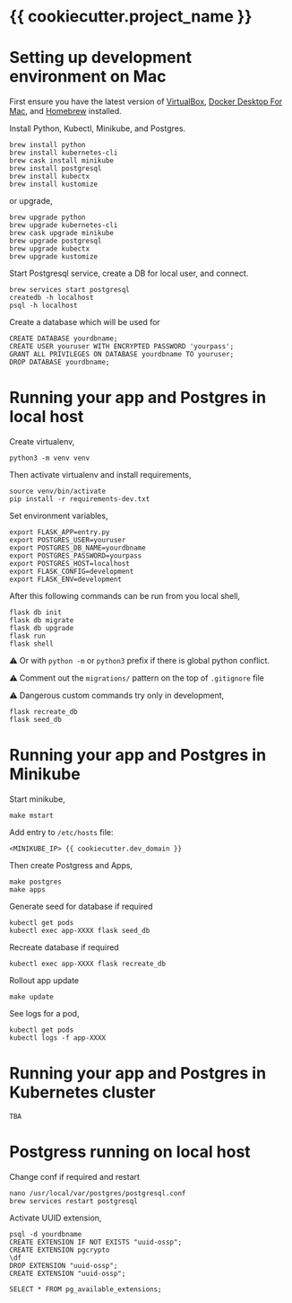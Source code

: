 # {{ cookiecutter.project_name }}

# Setting up development environment on Mac

First ensure you have the latest version of [VirtualBox](https://www.virtualbox.org/wiki/Downloads), [Docker Desktop For Mac](https://www.docker.com/products/docker-desktop), and [Homebrew](https://brew.sh/) installed.

Install Python, Kubectl, Minikube, and Postgres. 

```
brew install python
brew install kubernetes-cli
brew cask install minikube
brew install postgresql
brew install kubectx
brew install kustomize
```

or upgrade,

```
brew upgrade python
brew upgrade kubernetes-cli
brew cask upgrade minikube
brew upgrade postgresql
brew upgrade kubectx
brew upgrade kustomize
```

Start Postgresql service, create a DB for local user, and connect.
```
brew services start postgresql
createdb -h localhost
psql -h localhost
```

Create a database which will be used for 
```
CREATE DATABASE yourdbname;
CREATE USER youruser WITH ENCRYPTED PASSWORD 'yourpass';
GRANT ALL PRIVILEGES ON DATABASE yourdbname TO youruser;
DROP DATABASE yourdbname;
```

# Running your app and Postgres in local host
Create virtualenv,

```
python3 -m venv venv
```

Then activate virtualenv and install requirements,

```
source venv/bin/activate
pip install -r requirements-dev.txt
```

Set environment variables,
```
export FLASK_APP=entry.py
export POSTGRES_USER=youruser
export POSTGRES_DB_NAME=yourdbname
export POSTGRES_PASSWORD=yourpass
export POSTGRES_HOST=localhost
export FLASK_CONFIG=development
export FLASK_ENV=development
```

After this following commands can be run from you local shell,

```
flask db init
flask db migrate
flask db upgrade
flask run
flask shell
```

⚠️ Or with `python -m` or `python3` prefix if there is global python conflict.


⚠️ Comment out the `migrations/` pattern on the top of `.gitignore` file

⚠️ Dangerous custom commands try only in development,

```
flask recreate_db
flask seed_db
```

# Running your app and Postgres in Minikube

Start minikube,

```
make mstart
```

Add entry to `/etc/hosts` file:

```
<MINIKUBE_IP> {{ cookiecutter.dev_domain }}
```

Then create Postgress and Apps,

```
make postgres
make apps
```

Generate seed for database if required

```
kubectl get pods
kubectl exec app-XXXX flask seed_db
```

Recreate database if required

```
kubectl exec app-XXXX flask recreate_db
```

Rollout app update

```
make update
```

See logs for a pod,

```
kubectl get pods
kubectl logs -f app-XXXX
```

# Running your app and Postgres in Kubernetes cluster

```
TBA
```

# Postgress running on local host

Change conf if required and restart

```
nano /usr/local/var/postgres/postgresql.conf
brew services restart postgresql
```


Activate UUID extension,

```
psql -d yourdbname
CREATE EXTENSION IF NOT EXISTS "uuid-ossp";
CREATE EXTENSION pgcrypto
\df
DROP EXTENSION "uuid-ossp";
CREATE EXTENSION "uuid-ossp";
```

```
SELECT * FROM pg_available_extensions;
```